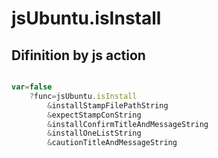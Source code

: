 # jsUbuntu.isInstall

## Difinition by js action

```js.js

var=false
	?func=jsUbuntu.isInstall
		&installStampFilePathString
		&expectStampConString
		&installConfirmTitleAndMessageString
		&installOneListString
		&cautionTitleAndMessageString
```


